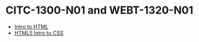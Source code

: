 # CITC-1300-N01 and WEBT-1320-N01

<ul>
<li><a href="intro_to_html/index.html" target="_blank">Intro to HTML</a></li>
<li><a href="html5_intro_css/index.html" target="_blank">HTML5 Intro to CSS</a></li>
<ul>